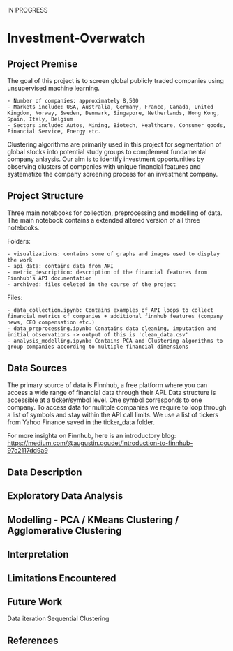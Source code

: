 IN PROGRESS

# Investment-Overwatch


## Project Premise 

The goal of this project is to screen global publicly traded companies using unsupervised machine learning.

    - Number of companies: approximately 8,500 
    - Markets include: USA, Australia, Germany, France, Canada, United Kingdom, Norway, Sweden, Denmark, Singapore, Netherlands, Hong Kong, Spain, Italy, Belgium
    - Sectors include: Autos, Mining, Biotech, Healthcare, Consumer goods, Financial Service, Energy etc.

Clustering algorithms are primarily used in this project for segmentation of global stocks into potential study groups to complement fundamental company anlaysis. Our aim is to identify investment opportunities by observing clusters of companies with unique financial features and systematize the company screening process for an investment company.


## Project Structure

Three main notebooks for collection, preprocessing and modelling of data. The main notebook contains a extended altered version of all three notebooks. 

Folders: 

    - visualizations: contains some of graphs and images used to display the work
    - api_data: contains data from API 
    - metric_description: description of the financial features from Finnhub's API documentation
    - archived: files deleted in the course of the project
    
Files: 

    - data_collection.ipynb: Contains examples of API loops to collect financial metrics of companies + additional finnhub features (company news, CEO compensation etc.) 
    - data_preprocessing.ipynb: Conatains data cleaning, imputation and initial observations -> output of this is 'clean_data.csv'
    - analysis_modelling.ipynb: Contains PCA and Clustering algorithms to group companies according to multiple financial dimensions

## Data Sources

The primary source of data is Finnhub, a free platform where you can access a wide range of financial data through their API. Data structure is accessible at a ticker/symbol level. One symbol corresponds to one company. To access data for mulitple companies we require to loop through a list of symbols and stay within the API call limits. We use a list of tickers from Yahoo Finance saved in the ticker_data folder. 

For more insighta on Finnhub, here is an introductory blog: https://medium.com/@augustin.goudet/introduction-to-finnhub-97c2117dd9a9

## Data Description


## Exploratory Data Analysis


## Modelling - PCA / KMeans Clustering / Agglomerative Clustering


## Interpretation


## Limitations Encountered


## Future Work

Data iteration
Sequential Clustering 

## References 






